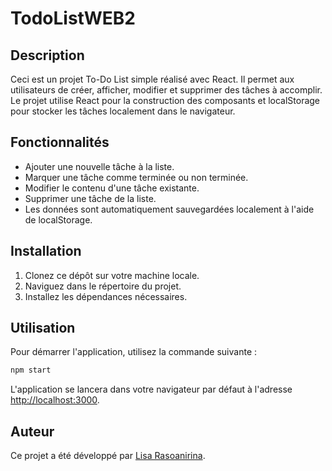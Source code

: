 # TodoListWEB2 

## Description

Ceci est un projet To-Do List simple réalisé avec React. Il permet aux utilisateurs de créer, afficher, modifier et supprimer des tâches à accomplir. Le projet utilise React pour la construction des composants et localStorage pour stocker les tâches localement dans le navigateur.

## Fonctionnalités

- Ajouter une nouvelle tâche à la liste.
- Marquer une tâche comme terminée ou non terminée.
- Modifier le contenu d'une tâche existante.
- Supprimer une tâche de la liste.
- Les données sont automatiquement sauvegardées localement à l'aide de localStorage.

## Installation

1. Clonez ce dépôt sur votre machine locale.
2. Naviguez dans le répertoire du projet.
3. Installez les dépendances nécessaires.

## Utilisation

Pour démarrer l'application, utilisez la commande suivante :

```bash
npm start
```

L'application se lancera dans votre navigateur par défaut à l'adresse [http://localhost:3000](http://localhost:3000).


## Auteur

Ce projet a été développé par [Lisa Rasoanirina](https://github.com/votre-utilisateur).
